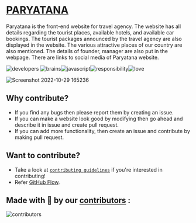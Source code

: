 # [PARYATANA](https://arun9739.github.io/Paryatana/)

Paryatana is the front-end website for travel agency. The website has all details regarding the tourist places, available hotels, and available car bookings. The tourist packages announced by the travel agency are also displayed in the website. The various attractive places of our country are also mentioned. The details of founder, manager are also put in the webpage. There are links to social media of Paryatana website.


![developers](https://forthebadge.com/images/badges/built-by-developers.svg) ![brains](https://forthebadge.com/images/badges/uses-brains.svg)![javascript](https://forthebadge.com/images/badges/made-with-javascript.svg)![responsibility](https://forthebadge.com/images/badges/powered-by-responsibility.svg)![love](https://forthebadge.com/images/badges/built-with-love.svg)

![Screenshot 2022-10-29 165236](https://user-images.githubusercontent.com/68910240/198828632-c190b736-a41d-455c-9e9a-80017021e185.png)
## Why contribute?
- If you find any bugs then please report them by creating an issue. 
- If you can make a website look good by modifying then go ahead and describe it in issue and create pull request. 
- If you can add more functionality, then create an issue and contribute by making pull request.
 
## Want to contribute?

- Take a look at [`contributing guidelines`](Contributing.md) if you're interested in contributing!
- Refer [GitHub Flow](https://guides.github.com/introduction/flow).

## Made with 💖 by our [contributors](https://github.com/Arun9739/Paryatana/graphs/contributors) : 
![contributors](https://contrib.rocks/image?repo=Arun9739/Paryatana)

